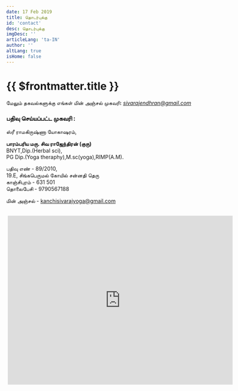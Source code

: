 ```yaml
---
date: 17 Feb 2019
title: தொடர்புக்கு
id: 'contact'
desc: தொடர்புக்கு
imgDesc: ''
articleLang: 'ta-IN'
author: ''
altLang: true
isHome: false
---
```


<altLang />

# {{ $frontmatter.title }}

மேலும் தகவல்களுக்கு எங்கள் மின் அஞ்சல் முகவரி:
<a href="mailto: sivarajendhran@gmail.com"><em><sivarajendhran@gmail.com></em></a>

### பதிவு செய்யப்பட்ட முகவரி :
ஸ்ரீ ராமகிருஷ்ணா யோகாஷரம்,

<b>பாரம்பரிய மரு. சிவ ராஜேந்திரன் (குரு)</b>  
BNYT,Dip.(Herbal sci),  
PG Dip.(Yoga theraphy),M.sc(yoga),RIMP(A.M).

பதிவு எண் - 89/2010,  
19.E, சிங்கபெருமல் கோயில் சன்னதி தெரு  
காஞ்சிபுரம் - 631 501  
தொலைபேசி - 9790567188    

மின் அஞ்சல் - <a href="kanchisivarajyoga@gmail.com">kanchisivarajyoga@gmail.com </a>  

<div style="padding: 1rem 0.25rem 0.25rem 0.25rem; float: center;">
    <iframe src="https://www.google.com/maps/embed?pb=!1m14!1m8!1m3!1d578.300463904996!2d79.704289050948!3d12.822179104994976!3m2!1i1024!2i768!4f13.1!3m3!1m2!1s0x3a52c2facff8bff5%3A0x2ccfb1faf992bfe9!2sSri%20Ramakrishna%20Yogashramam(Registered%20Office)!5e0!3m2!1sen!2sin!4v1625274210897!5m2!1sen!2sin" width="600" height="450" style="border:0;" allowfullscreen="" loading="lazy"></iframe>
</div>
